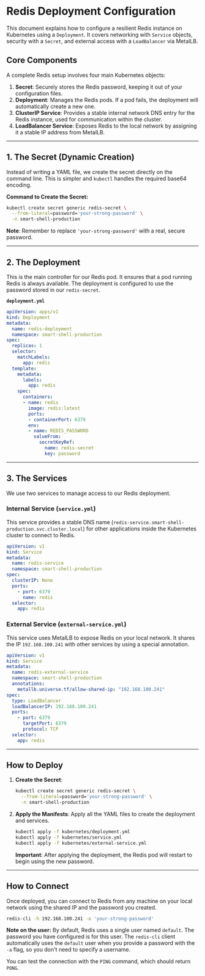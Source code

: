 # Redis Deployment Configuration

This document explains how to configure a resilient Redis instance on Kubernetes using a `Deployment`. It covers networking with `Service` objects, security with a `Secret`, and external access with a `LoadBalancer` via MetalLB.

## Core Components

A complete Redis setup involves four main Kubernetes objects:

1.  **Secret**: Securely stores the Redis password, keeping it out of your configuration files.
2.  **Deployment**: Manages the Redis pods. If a pod fails, the deployment will automatically create a new one.
3.  **ClusterIP Service**: Provides a stable internal network DNS entry for the Redis instance, used for communication within the cluster.
4.  **LoadBalancer Service**: Exposes Redis to the local network by assigning it a stable IP address from MetalLB.

---
## 1. The Secret (Dynamic Creation)

Instead of writing a YAML file, we create the secret directly on the command line. This is simpler and `kubectl` handles the required base64 encoding.

**Command to Create the Secret:**

```bash
kubectl create secret generic redis-secret \
  --from-literal=password='your-strong-password' \
  -n smart-shell-production
```

**Note**: Remember to replace `'your-strong-password'` with a real, secure password.

---
## 2. The Deployment

This is the main controller for our Redis pod. It ensures that a pod running Redis is always available. The deployment is configured to use the password stored in our `redis-secret`.

**`deployment.yml`**
```yaml
apiVersion: apps/v1
kind: Deployment
metadata:
  name: redis-deployment
  namespace: smart-shell-production
spec:
  replicas: 1
  selector:
    matchLabels:
      app: redis
  template:
    metadata:
      labels:
        app: redis
    spec:
      containers:
      - name: redis
        image: redis:latest
        ports:
        - containerPort: 6379
        env:
        - name: REDIS_PASSWORD
          valueFrom:
            secretKeyRef:
              name: redis-secret
              key: password
```

---
## 3. The Services

We use two services to manage access to our Redis deployment.

### Internal Service (`service.yml`)

This service provides a stable DNS name (`redis-service.smart-shell-production.svc.cluster.local`) for other applications inside the Kubernetes cluster to connect to Redis.

```yaml
apiVersion: v1
kind: Service
metadata:
  name: redis-service
  namespace: smart-shell-production
spec:
  clusterIP: None
  ports:
    - port: 6379
      name: redis
  selector:
    app: redis
```

### External Service (`external-service.yml`)

This service uses MetalLB to expose Redis on your local network. It shares the IP `192.168.100.241` with other services by using a special annotation.

```yaml
apiVersion: v1
kind: Service
metadata:
  name: redis-external-service
  namespace: smart-shell-production
  annotations:
    metallb.universe.tf/allow-shared-ip: "192.168.100.241"
spec:
  type: LoadBalancer
  loadBalancerIP: 192.168.100.241
  ports:
    - port: 6379
      targetPort: 6379
      protocol: TCP
  selector:
    app: redis
```

---
## How to Deploy

1.  **Create the Secret**:
    ```bash
    kubectl create secret generic redis-secret \
      --from-literal=password='your-strong-password' \
      -n smart-shell-production
    ```

2.  **Apply the Manifests**:
    Apply all the YAML files to create the deployment and services.
    ```bash
    kubectl apply -f kubernetes/deployment.yml
    kubectl apply -f kubernetes/service.yml
    kubectl apply -f kubernetes/external-service.yml
    ```
    **Important**: After applying the deployment, the Redis pod will restart to begin using the new password.

---
## How to Connect

Once deployed, you can connect to Redis from any machine on your local network using the shared IP and the password you created.

```bash
redis-cli -h 192.168.100.241 -a 'your-strong-password'
```

**Note on the user:** By default, Redis uses a single user named `default`. The password you have configured is for this user. The `redis-cli` client automatically uses the `default` user when you provide a password with the `-a` flag, so you don't need to specify a username.

You can test the connection with the `PING` command, which should return `PONG`.

```
